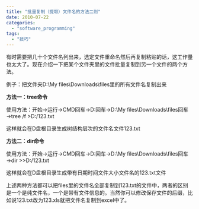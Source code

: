 ```yaml
---
title: "批量复制（提取）文件名的方法二则"
date: 2010-07-22
categories: 
  - "software_programming"
tags: 
  - "技巧"
---
```


有时需要把几十个文件名列出来，选定文件重命名然后再复制粘贴的话，这工作量也太大了。现在介绍一下把某个文件夹里的文件批量复制到另一个文件的两个方法。

例子：把文件夹D:\\My files\\Downloads\\files里的所有文件名复制出来

**方法一：tree命令**

使用方法：开始→运行→CMD回车→D:回车→D:\\My files\\Downloads\\files回车→tree /f >D:/123.txt

这样就会在D盘根目录生成树结构层次的文件名文件123.txt

**方法二：dir命令**

使用方法：开始→运行→CMD回车→D:回车→D:\\My files\\Downloads\\files回车→dir >>D:/123.txt

这样就会在D盘根目录生成带有日期时间文件大小文件名的123.txt文件

上述两种方法都可以把files里的文件名全部复制到123.txt的文件中，两者的区别是一个是纯文件名，一个是带有文件信息的。当然你可以修改保存文件的后缀，比如说123.txt改为123.xls就把文件名复制到excel中了。
